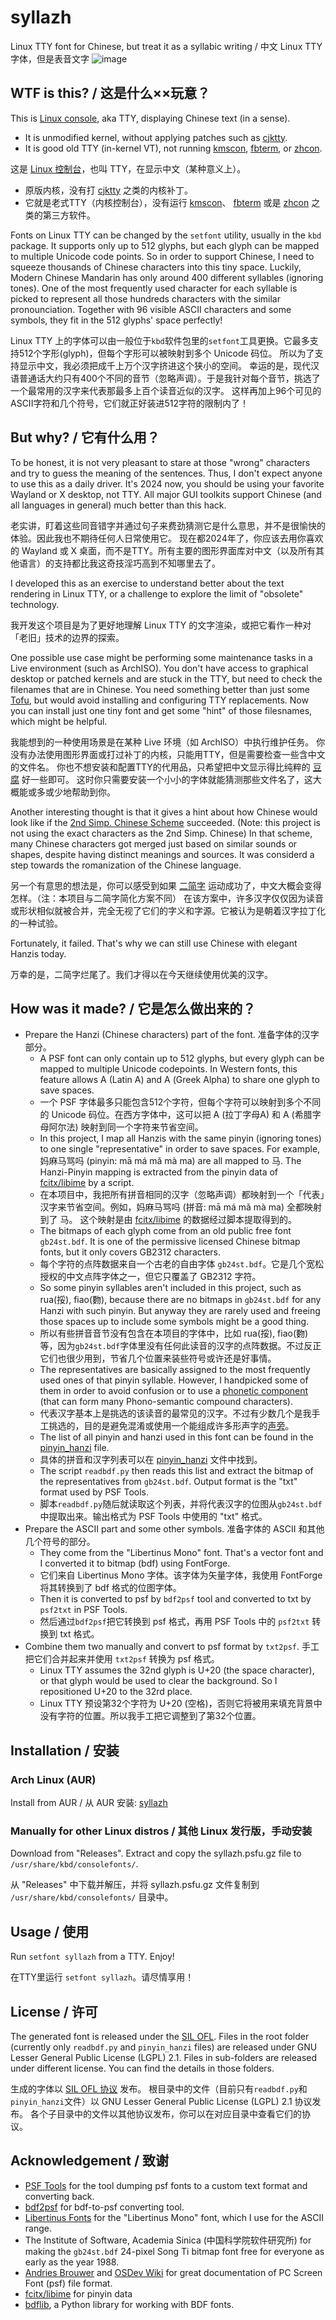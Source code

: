 # syllazh
Linux TTY font for Chinese, but treat it as a syllabic writing / 中文 Linux TTY 字体，但是表音文字
![image](https://github.com/oldherl/syllazh/assets/172495/9b7509ba-86ab-446f-ac61-b19711796110)

## WTF is this? / 这是什么××玩意？
This is [Linux console](https://wiki.archlinux.org/title/Linux_console), aka TTY, displaying Chinese text (in a sense).
- It is unmodified kernel, without applying patches such as [cjktty](https://github.com/zhmars/cjktty-patches).
- It is good old TTY (in-kernel VT), not running [kmscon](http://www.freedesktop.org/wiki/Software/kmscon), [fbterm](https://salsa.debian.org/debian/fbterm), or [zhcon](https://zhcon.sourceforge.net/).
  
这是 [Linux 控制台](https://wiki.archlinux.org/title/Linux_console)，也叫 TTY，在显示中文（某种意义上）。
- 原版内核，没有打 [cjktty](https://github.com/zhmars/cjktty-patches) 之类的内核补丁。
- 它就是老式TTY（内核控制台），没有运行 [kmscon](http://www.freedesktop.org/wiki/Software/kmscon)、 [fbterm](https://salsa.debian.org/debian/fbterm) 或是 [zhcon](https://zhcon.sourceforge.net/) 之类的第三方软件。

Fonts on Linux TTY can be changed by the `setfont` utility, usually in the `kbd` package. It supports only up to 512 glyphs, but each glyph can be mapped to multiple Unicode code points.
So in order to support Chinese, I need to squeeze thousands of Chinese characters into this tiny space.
Luckily, Modern Chinese Mandarin has only around 400 different syllables (ignoring tones).
One of the most frequently used character for each syllable is picked to represent all those hundreds characters with the similar pronounciation.
Together with 96 visible ASCII characters and some symbols, they fit in the 512 glyphs' space perfectly!

Linux TTY 上的字体可以由一般位于`kbd`软件包里的`setfont`工具更换。它最多支持512个字形(glyph)，但每个字形可以被映射到多个 Unicode 码位。
所以为了支持显示中文，我必须把成千上万个汉字挤进这个狭小的空间。
幸运的是，现代汉语普通话大约只有400个不同的音节（忽略声调）。于是我针对每个音节，挑选了一个最常用的汉字来代表那最多上百个读音近似的汉字。
这样再加上96个可见的ASCII字符和几个符号，它们就正好装进512字符的限制内了！

## But why? / 它有什么用？
To be honest, it is not very pleasant to stare at those "wrong" characters and try to guess the meaning of the sentences. Thus, I don't expect anyone to use this as a daily driver.
It's 2024 now, you should be using your favorite Wayland or X desktop, not TTY. All major GUI toolkits support Chinese (and all languages in general) much better than this hack.

老实讲，盯着这些同音错字并通过句子来费劲猜测它是什么意思，并不是很愉快的体验。因此我也不期待任何人日常使用它。
现在都2024年了，你应该去用你喜欢的 Wayland 或 X 桌面，而不是TTY。所有主要的图形界面库对中文（以及所有其他语言）的支持都比我这奇技淫巧高到不知哪里去了。

I developed this as an exercise to understand better about the text rendering in Linux TTY, or a challenge to explore the limit of "obsolete" technology.

我开发这个项目是为了更好地理解 Linux TTY 的文字渲染，或把它看作一种对「老旧」技术的边界的探索。

One possible use case might be performing some maintenance tasks in a Live environment (such as ArchISO).
You don't have access to graphical desktop or patched kernels and are stuck in the TTY, but need to check the filenames that are in Chinese.
You need something better than just some [Tofu](https://fonts.google.com/knowledge/glossary/tofu), but would avoid installing and configuring TTY replacements.
Now you can install just one tiny font and get some "hint" of those filesnames, which might be helpful.

我能想到的一种使用场景是在某种 Live 环境（如 ArchISO）中执行维护任务。
你没有办法使用图形界面或打过补丁的内核，只能用TTY，但是需要检查一些含中文的文件名。
你也不想安装和配置TTY的代用品，只希望把中文显示得比纯粹的 [豆腐](https://blog.justfont.com/2017/06/font-chat-room-1-noto-serif-cjk/) 好一些即可。
这时你只需要安装一个小小的字体就能猜测那些文件名了，这大概能或多或少地帮助到你。

Another interesting thought is that it gives a hint about how Chinese would look like if the [2nd Simp. Chinese Scheme](https://en.wikipedia.org/wiki/Second_round_of_simplified_Chinese_characters) succeeded.
(Note: this project is not using the exact characters as the 2nd Simp. Chinese)
In that scheme, many Chinese characters got merged just based on similar sounds or shapes, despite having distinct meanings and sources. It was considerd a step towards the romanization of the Chinese language.

另一个有意思的想法是，你可以感受到如果 [二简字](https://zh.wikipedia.org/zh-cn/%E4%BA%8C%E7%AE%80%E5%AD%97) 运动成功了，中文大概会变得怎样。（注：本项目与二简字简化方案不同）
在该方案中，许多汉字仅仅因为读音或形状相似就被合并，完全无视了它们的字义和字源。它被认为是朝着汉字拉丁化的一种试验。

Fortunately, it failed. That's why we can still use Chinese with elegant Hanzis today.

万幸的是，二简字烂尾了。我们才得以在今天继续使用优美的汉字。

## How was it made? / 它是怎么做出来的？
- Prepare the Hanzi (Chinese characters) part of the font. 准备字体的汉字部分。
  - A PSF font can only contain up to 512 glyphs, but every glyph can be mapped to multiple Unicode codepoints.
  In Western fonts, this feature allows A (Latin A) and Α (Greek Alpha) to share one glyph to save spaces.
  - 一个 PSF 字体最多只能包含512个字符，但每个字符可以映射到多个不同的 Unicode 码位。在西方字体中，这可以把 A (拉丁字母A) 和 Α (希腊字母阿尔法) 映射到同一个字符来节省空间。
  - In this project, I map all Hanzis with the same pinyin (ignoring tones) to one single "representative" in order to save spaces. For example, 妈麻马骂吗 (pinyin: mā má mǎ mà ma) are all mapped to 马.
  The Hanzi-Pinyin mapping is extracted from the pinyin data of [fcitx/libime](https://github.com/fcitx/libime) by a script.
  - 在本项目中，我把所有拼音相同的汉字（忽略声调）都映射到一个「代表」汉字来节省空间。例如，妈麻马骂吗 (拼音: mā má mǎ mà ma) 全都映射到了 马。
  这个映射是由 [fcitx/libime](https://github.com/fcitx/libime) 的数据经过脚本提取得到的。
  - The bitmaps of each glyph come from an old public free font `gb24st.bdf`. It is one of the permissive licensed Chinese bitmap fonts, but it only covers GB2312 characters.
  - 每个字符的点阵数据来自一个古老的自由字体 `gb24st.bdf`。它是几个宽松授权的中文点阵字体之一，但它只覆盖了 GB2312 字符。
  - So some pinyin syllables aren't included in this project, such as rua(挼), fiao(覅), because there are no bitmaps in `gb24st.bdf` for any Hanzi with such pinyin. But anyway they are rarely used and freeing those spaces up to include some symbols might be a good thing.
  - 所以有些拼音音节没有包含在本项目的字体中，比如 rua(挼), fiao(覅) 等，因为`gb24st.bdf`字体里没有任何此读音的汉字的点阵数据。不过反正它们也很少用到，节省几个位置来装些符号或许还是好事情。
  - The representatives are basically assigned to the most frequently used ones of that pinyin syllable. However, I handpicked some of them in order to avoid confusion or to use a [phonetic component](https://en.wikipedia.org/wiki/Chinese_character_classification#Phonetic_loan_characters) (that can form many Phono-semantic compound characters).
  - 代表汉字基本上是挑选的该读音的最常见的汉字。不过有少数几个是我手工挑选的，目的是避免混淆或使用一个能组成许多形声字的[声旁](https://zh.wikipedia.org/wiki/%E5%85%AD%E6%9B%B8#%E5%BD%A2%E8%81%B2)。
  - The list of all pinyin and hanzi used in this font can be found in the [pinyin_hanzi](./pinyin_hanzi) file.
  - 具体的拼音和汉字列表可以在 [pinyin_hanzi](./pinyin_hanzi) 文件中找到。
  - The script `readbdf.py` then reads this list and extract the bitmap of the representatives from `gb24st.bdf`. Output format is the "txt" format used by PSF Tools.
  - 脚本`readbdf.py`随后就读取这个列表，并将代表汉字的位图从`gb24st.bdf`中提取出来。输出格式为 PSF Tools 中使用的 "txt" 格式。
- Prepare the ASCII part and some other symbols. 准备字体的 ASCII 和其他几个符号的部分。
  - They come from the "Libertinus Mono" font. That's a vector font and I converted it to bitmap (bdf) using FontForge.
  - 它们来自 Libertinus Mono 字体。该字体为矢量字体，我使用 FontForge 将其转换到了 bdf 格式的位图字体。
  - Then it is converted to psf by `bdf2psf` tool and converted to txt by `psf2txt` in PSF Tools.
  - 然后通过`bdf2psf`把它转换到 psf 格式，再用 PSF Tools 中的 `psf2txt` 转换到 txt 格式。
- Combine them two manually and convert to psf format by `txt2psf`. 手工把它们合并起来并使用 `txt2psf` 转换为 psf 格式。
  - Linux TTY assumes the 32nd glyph is U+20 (the space character), or that glyph would be used to clear the background. So I repositioned U+20 to the 32rd place.
  - Linux TTY 预设第32个字符为 U+20 (空格)，否则它将被用来填充背景中没有字符的位置。所以我手工把它调整到了第32个位置。

## Installation / 安装
### Arch Linux (AUR)
Install from AUR / 从 AUR 安装: [syllazh](https://aur.archlinux.org/packages/syllazh)
### Manually for other Linux distros / 其他 Linux 发行版，手动安装
Download from "Releases". Extract and copy the syllazh.psfu.gz file to `/usr/share/kbd/consolefonts/`. 

从 "Releases" 中下载并解压，并将 syllazh.psfu.gz 文件复制到 `/usr/share/kbd/consolefonts/` 目录中。

## Usage / 使用
Run `setfont syllazh` from a TTY. Enjoy!

在TTY里运行 `setfont syllazh`。请尽情享用！

## License / 许可
The generated font is released under the [SIL OFL](./output/OFL.txt).
Files in the root folder (currently only `readbdf.py` and `pinyin_hanzi` files) are released under GNU Lesser General Public License (LGPL) 2.1.
Files in sub-folders are released under different license. You can find the details in those folders.

生成的字体以 [SIL OFL 协议](./output/OFL.txt) 发布。
根目录中的文件（目前只有`readbdf.py`和`pinyin_hanzi`文件）以 GNU Lesser General Public License (LGPL) 2.1 协议发布。
各个子目录中的文件以其他协议发布，你可以在对应目录中查看它们的协议。

## Acknowledgement / 致谢
- [PSF Tools](https://www.seasip.info/Unix/PSF/) for the tool dumping psf fonts to a custom text format and converting back.
- [bdf2psf](https://packages.debian.org/unstable/bdf2psf) for bdf-to-psf converting tool.
- [Libertinus Fonts](https://github.com/alerque/libertinus) for the "Libertinus Mono" font, which I use for the ASCII range.
- The Institute of Software, Academia Sinica (中国科学院软件研究所) for making the `gb24st.bdf` 24-pixel Song Ti bitmap font free for everyone as early as the year 1988.
- [Andries Brouwer](https://www.win.tue.nl/~aeb/linux/kbd/font-formats.html) and [OSDev Wiki](https://wiki.osdev.org/PC_Screen_Font) for great documentation of PC Screen Font (psf) file format.
- [fcitx/libime](https://github.com/fcitx/libime) for pinyin data
- [bdflib](https://bdflib.readthedocs.io/en/stable/index.html), a Python library for working with BDF fonts.
